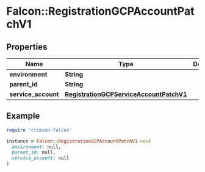 # Falcon::RegistrationGCPAccountPatchV1

## Properties

| Name | Type | Description | Notes |
| ---- | ---- | ----------- | ----- |
| **environment** | **String** |  | [optional] |
| **parent_id** | **String** |  |  |
| **service_account** | [**RegistrationGCPServiceAccountPatchV1**](RegistrationGCPServiceAccountPatchV1.md) |  |  |

## Example

```ruby
require 'crimson-falcon'

instance = Falcon::RegistrationGCPAccountPatchV1.new(
  environment: null,
  parent_id: null,
  service_account: null
)
```

